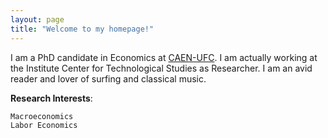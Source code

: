 ```yaml
---
layout: page
title: "Welcome to my homepage!"
---
```


I am a PhD candidate in Economics at [CAEN-UFC](www.caen.ufc.br). I am actually working at the Institute Center for Technological Studies as Researcher. I am an avid reader and lover of surfing and classical music.


**Research Interests**:

    Macroeconomics
    Labor Economics
